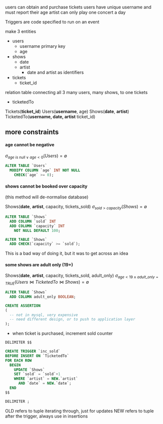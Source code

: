 users can obtain and purchase tickets
users have unique username and must report their age
artist can only play one concert a day

Triggers are code specified to run on an event

make 3 entities
- users
	- username primary key
	- age
- shows
	- date
	- artist
		- date and artist as identifiers
- tickets
	- ticket_id

relation table connecting all 3
many users, many shows, to one tickets
- ticketedTo

Tickets(**ticket_id**)
Users(**username**, age)
Shows(**date**, **artist**)
TicketedTo(**username, date, artist** ticket_id)

## more constraints
#### age cannot be negative
$\sigma_{age\ is\ null\ \lor\ age<0}(Users)=\emptyset$ 
```sql
ALTER TABLE `Users`
  MODIFY COLUMN `age` INT NOT NULL
    CHECK(`age` >= 0);
```
#### shows cannot be booked over capacity
(this method will de-normalise database)

Shows(**date**, **artist**, capacity, tickets_sold)
$\sigma_{sold\gt{}capacity}(Shows)=\emptyset$
```sql
ALTER TABLE `Shows`
  ADD COLUMN `sold` INT
  ADD COLUMN `capacity` INT 
    NOT NULL DEFAULT 100;

ALTER TABLE `Shows`
  ADD CHECK(`capacity` >= `sold`);
```
This is a bad way of doing it, but it was to get across an idea
#### some shows are adult only (19+)

Shows(**date**, **artist**, capacity, tickets_sold, adult_only)
$\sigma_{age < 19 \land{}adult\_only=TRUE}(Users\bowtie{}TicketedTo\bowtie{}Shows)=\emptyset$
```sql
ALTER TABLE `Shows`
  ADD COLUMN adult_only BOOLEAN;

CREATE ASSERTION
(
  -- not in mysql, very expensive
  -- need different design, or to push to application layer
);
```

- when ticket is purchased, increment sold counter
```sql
DELIMITER $$

CREATE TRIGGER `inc_sold`
BEFORE INSERT ON `TicketedTo`
FOR EACH ROW
  BEGIN
	UPDATE `Shows`
	SET `sold` = `sold`+1
	WHERE `artist` = NEW.`artist`
	  AND `date` = NEW.`date`;
  END
$$

DELIMITER ;
```
OLD refers to tuple iterating through, just for updates
NEW refers to tuple after the trigger, always use in insertions